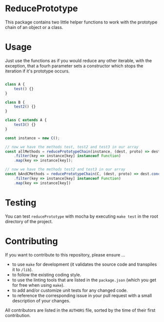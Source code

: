 # ReducePrototype

This package contains two little helper functions to work with the prototype chain of an object or a class.

# Usage

Just use the functions as if you would reduce any other iterable, with the exception, that a fourh parameter
sets a constructor which stops the iteration if it's prototype occurs.

```js

class A {
    test() {}
}

class B {
    test2() {}
}

class C extends A {
    test3() {}
}

const instance = new C();

// now we have the methods test, test2 and test3 in our array
const allMethods = reducePrototypeChain(instance, (dest, proto) => dest.concat(Object.getOwnPropertyNames(proto)), [])
    .filter(key => instance[key] instanceof Function)
    .map(key => instance[key]);

// now we have the methods test2 and test3 in our array
const bAndCMethods = reducePrototypeChain(C, (dest, proto) => dest.concat(Object.getOwnPropertyNames(proto)), [], A)
    .filter(key => instance[key] instanceof Function)
    .map(key => instance[key])
```

# Testing

You can test `reducePrototype` with mocha by executing ```make test``` in the root directory of the project.

# Contributing

If you want to contribute to this repository, please ensure ...
  - to use ```make``` for development (it validates the source code and transpiles it to ```/lib```).
  - to follow the existing coding style.
  - to use the linting tools that are listed in the ```package.json``` (which you get for free when using ```make```).
  - to add and/or customize unit tests for any changed code.
  - to reference the corresponding issue in your pull request with a small description of your changes.

All contributors are listed in the ```AUTHORS``` file, sorted by the time of their first contribution.
